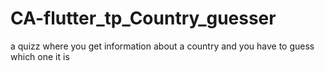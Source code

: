 # CA-flutter_tp_Country_guesser
 a quizz where you get information about a country and you have to guess which one it is
